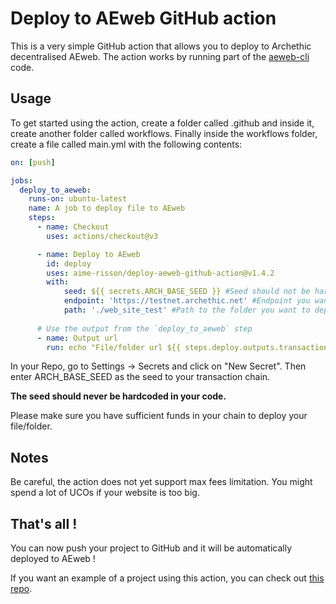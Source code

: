 # Deploy to AEweb GitHub action
This is a very simple GitHub action that allows you to deploy to Archethic decentralised AEweb. 
The action works by running part of the [aeweb-cli](https://github.com/archethic-foundation/aeweb-cli) code.

## Usage
To get started using the action, create a folder called .github and inside it, create another folder called workflows. 
Finally inside the workflows folder, create a file called main.yml with the following contents:
```yaml
on: [push]

jobs:
  deploy_to_aeweb:
    runs-on: ubuntu-latest
    name: A job to deploy file to AEweb
    steps:
      - name: Checkout
        uses: actions/checkout@v3

      - name: Deploy to AEweb
        id: deploy
        uses: aime-risson/deploy-aeweb-github-action@v1.4.2
        with:
            seed: ${{ secrets.ARCH_BASE_SEED }} #Seed should not be hardcoded
            endpoint: 'https://testnet.archethic.net' #Endpoint you want to deploy to
            path: './web_site_test' #Path to the folder you want to deploy
            
      # Use the output from the `deploy_to_aeweb` step
      - name: Output url
        run: echo "File/folder url ${{ steps.deploy.outputs.transaction-address }}"
```

In your Repo, go to Settings -> Secrets and click on "New Secret". Then enter ARCH_BASE_SEED as the seed to your transaction chain.

**The seed should never be hardcoded in your code.**

Please make sure you have sufficient funds in your chain to deploy your file/folder.

## Notes
Be careful, the action does not yet support max fees limitation. You might spend a lot of UCOs if your website is too big.


## That's all !

You can now push your project to GitHub and it will be automatically deployed to AEweb !

If you want an example of a project using this action, you can check out [this repo](https://github.com/aime-risson/test_aeweb_action).